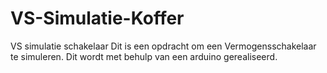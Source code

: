 # VS-Simulatie-Koffer
VS simulatie schakelaar 
Dit is een opdracht om een Vermogensschakelaar te simuleren. Dit wordt met behulp van een arduino gerealiseerd. 
